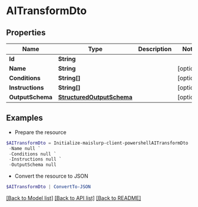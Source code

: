 # AITransformDto
## Properties

Name | Type | Description | Notes
------------ | ------------- | ------------- | -------------
**Id** | **String** |  | 
**Name** | **String** |  | [optional] 
**Conditions** | **String[]** |  | [optional] 
**Instructions** | **String[]** |  | [optional] 
**OutputSchema** | [**StructuredOutputSchema**](StructuredOutputSchema) |  | [optional] 

## Examples

- Prepare the resource
```powershell
$AITransformDto = Initialize-maislurp-client-powershellAITransformDto  -Id null `
 -Name null `
 -Conditions null `
 -Instructions null `
 -OutputSchema null
```

- Convert the resource to JSON
```powershell
$AITransformDto | ConvertTo-JSON
```

[[Back to Model list]](../README#documentation-for-models) [[Back to API list]](../README#documentation-for-api-endpoints) [[Back to README]](../README)

